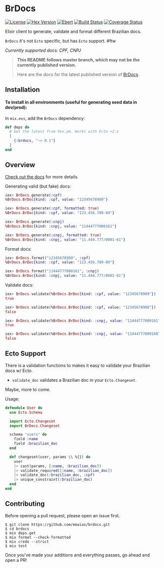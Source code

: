 # BrDocs

[![License](http://img.shields.io/badge/license-MIT-brightgreen.svg)](http://opensource.org/licenses/MIT)
[![Hex Version](https://img.shields.io/hexpm/v/brdocs.svg)](https://hex.pm/packages/brdocs)
[![Ebert](https://ebertapp.io/github/emaiax/brdocs.svg)](https://ebertapp.io/github/emaiax/brdocs)
[![Build Status](https://travis-ci.org/emaiax/brdocs.svg?branch=master)](https://travis-ci.org/emaiax/brdocs)
[![Coverage Status](https://coveralls.io/repos/github/emaiax/brdocs/badge.svg?branch=master)](https://coveralls.io/github/emaiax/brdocs?branch=master)

Elixir client to generate, validate and format different Brazilian docs.

`BrDocs` it's not `Ecto` specific, but has `Ecto` support. #ftw

_Currently supported docs: CPF, CNPJ_

> **This README follows master branch, which may not be the currently published version.**
>
> Here are the docs for the latest published version of [BrDocs](https://hexdocs.pm/brdocs).

## Installation

#### To install in all environments (useful for generating seed data in dev/prod):

In `mix.exs`, add the `BrDocs` dependency:

```elixir
def deps do
  # Get the latest from hex.pm. Works with Ecto +2.x
  [
    {:brdocs, "~> 0.1"}
  ]
end
```

## Overview

[Check out the docs](http://hexdocs.pm/brdocs/BrDocs.html) for more details.

Generating valid (but fake) docs:

```elixir
iex> BrDocs.generate(:cpf)
%BrDocs.BrDoc{kind: :cpf, value: "12345678909"}

iex> BrDocs.generate(:cpf, formatted: true)
%BrDocs.BrDoc{kind: :cpf, value: "123.456.789-09"}

iex> BrDocs.generate(:cnpj)
%BrDocs.BrDoc{kind: :cnpj, value: "11444777000161"}

iex> BrDocs.generate(:cnpj, formatted: true)
%BrDocs.BrDoc{kind: :cnpj, value: "11.444.777/0001-61"}
```

Format docs:

```elixir
iex> BrDocs.format("12345678909", :cpf)
%BrDocs.BrDoc{kind: :cpf, value: "123.456.789-09"}

iex> BrDocs.format("11444777000161", :cnpj)
%BrDocs.BrDoc{kind: :cnpj, value: "11.444.777/0001-61"}
```

Validate docs:

```elixir
iex> BrDocs.validate(%BrDocs.BrDoc{kind: :cpf, value: "12345678909"})
true

iex> BrDocs.validate(%BrDocs.BrDoc{kind: :cpf, value: "12345678900"})
false

iex> BrDocs.validate(%BrDocs.BrDoc{kind: :cnpj, value: "11444777000161"})
true

iex> BrDocs.validate(%BrDocs.BrDoc{kind: :cnpj, value: "11444777000160"})
false
```

## Ecto Support

There is a validation functions to makes it easy to validate your Brazilian docs w/ Ecto.

  * `validate_doc` validates a Brazilian doc in your `Ecto.Changeset`.

Maybe, more to come.

Usage:

```elixir
defmodule User do
  use Ecto.Schema

  import Ecto.Changeset
  import BrDocs.Changeset

  schema "users" do
    field :name
    field :brazilian_doc
  end

  def changeset(user, params \\ %{}) do
    user
    |> cast(params, [:name, :brazilian_doc])
    |> validate_required([:name, :brazilian_doc])
    |> validate_doc(:brazilian_doc, :cpf)
    |> unique_constraint(:brazilian_doc)
  end
end
```

## Contributing

Before opening a pull request, please open an issue first.

    $ git clone https://github.com/emaiax/brdocs.git
    $ cd brdocs
    $ mix deps.get
    $ mix format --check-formatted
    $ mix credo --strict
    $ mix test

Once you've made your additions and everything passes, go ahead and open a PR!
